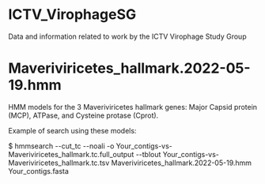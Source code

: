 # ICTV_VirophageSG
Data and information related to work by the ICTV Virophage Study Group

# Maveriviricetes_hallmark.2022-05-19.hmm
HMM models for the 3 Maveriviricetes hallmark genes: Major Capsid protein (MCP), ATPase, and Cysteine protase (Cprot).

Example of search using these models:

$ hmmsearch --cut_tc --noali -o Your_contigs-vs-Maveriviricetes_hallmark.tc.full_output --tblout Your_contigs-vs-Maveriviricetes_hallmark.tc.tsv Maveriviricetes_hallmark.2022-05-19.hmm  Your_contigs.fasta
